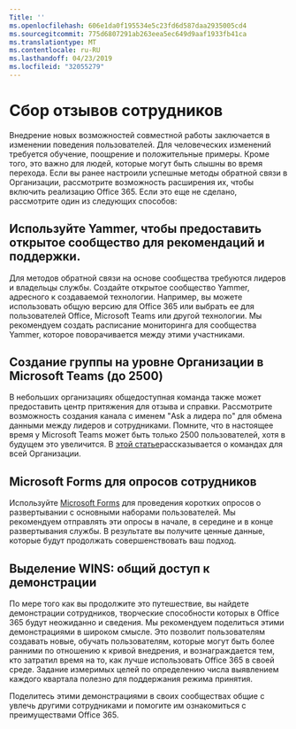 ```yaml
---
Title: ''
ms.openlocfilehash: 606e1da0f195534e5c23fd6d587daa2935005cd4
ms.sourcegitcommit: 775d6807291ab263eea5ec649d9aaf1933fb41ca
ms.translationtype: MT
ms.contentlocale: ru-RU
ms.lasthandoff: 04/23/2019
ms.locfileid: "32055279"
---
```

# <a name="collect-feedback-from-your-employees"></a>Сбор отзывов сотрудников

Внедрение новых возможностей совместной работы заключается в изменении поведения пользователей. Для человеческих изменений требуется обучение, поощрение и положительные примеры. Кроме того, это важно для людей, которые могут быть слышны во время перехода. Если вы ранее настроили успешные методы обратной связи в Организации, рассмотрите возможность расширения их, чтобы включить реализацию Office 365. Если это еще не сделано, рассмотрите один из следующих способов:

## <a name="use-yammer-to-provide-an-open-community-for-best-practices-and-support-for-the-experience"></a>Используйте Yammer, чтобы предоставить открытое сообщество для рекомендаций и поддержки.
Для методов обратной связи на основе сообщества требуются лидеров и владельцы службы. Создайте открытое сообщество Yammer, адресного к создаваемой технологии.  Например, вы можете использовать общую версию для Office 365 или выбрать ее для пользователей Office, Microsoft Teams или другой технологии.  Мы рекомендуем создать расписание мониторинга для сообщества Yammer, которое поворачивается между этими участниками. 

## <a name="creating-an-org-wide-team-within-microsoft-teams-up-to-2500"></a>Создание группы на уровне Организации в Microsoft Teams (до 2500)
В небольших организациях общедоступная команда также может предоставить центр притяжения для отзыва и справки.  Рассмотрите возможность создания канала с именем "Ask a лидера по" для обмена данными между лидеров и сотрудниками.  Помните, что в настоящее время у Microsoft Teams может быть только 2500 пользователей, хотя в будущем это увеличится. В [этой статье](https://docs.microsoft.com/en-us/microsoftteams/create-an-org-wide-team)рассказывается о командах для всей Организации. 

## <a name="microsoft-forms-for-employee-surveys"></a>Microsoft Forms для опросов сотрудников

Используйте [Microsoft Forms](https://support.office.com/en-us/forms) для проведения коротких опросов о развертывании с основными наборами пользователей.  Мы рекомендуем отправлять эти опросы в начале, в середине и в конце развертывания службы.  В результате вы получите ценные данные, которые будут продолжать совершенствовать ваш подход.  

## <a name="highlight-the-wins-share-showcases"></a>Выделение WINS: общий доступ к демонстрации
По мере того как вы продолжите это путешествие, вы найдете демонстрации сотрудников, творческие способности которых в Office 365 будут неожиданно и сведения. Мы рекомендуем поделиться этими демонстрациями в широком смысле. Это позволит пользователям создавать новые, обучать пользователям, которые могут быть более ранними по отношению к кривой внедрения, и вознаграждается тем, кто затратил время на то, как лучше использовать Office 365 в своей среде. Задание измеримых целей по определению числа выявлением каждого квартала полезно для поддержания режима принятия.

Поделитесь этими демонстрациями в своих сообществах общие с увлечь другими сотрудниками и помогите им ознакомиться с преимуществами Office 365.  